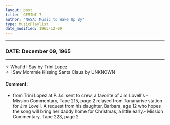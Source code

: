 ```yaml
---
layout: post
title:  GEMINI 7
author: "NASA: Music to Wake Up By"
type: MusicPlaylist
date_modified: 1965-12-09
---
```


----
### DATE: December 09, 1965
----
✧ What'd I Say by Trini Lopez  &nbsp;<br />✧ I Saw Mommie Kissing Santa Claus by UNKNOWN

#### Comment:
* from Trini Lopez at P.J.s. sent to crew, a favorite of Jim Lovell's - Mission Commentary, Tape 215, page 2
relayed from Tananarive station for Jim Lovell. A request from his daughter, Barbara, age 12 who hopes the song will bring her daddy home for Christmas, a little early.-  Mission Commentary, Tape 223, page 2
